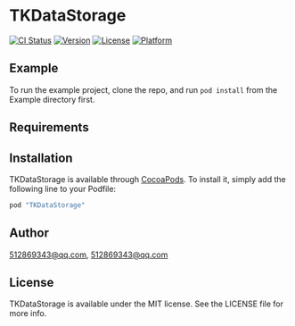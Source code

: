 # TKDataStorage

[![CI Status](http://img.shields.io/travis/512869343@qq.com/TKDataStorage.svg?style=flat)](https://travis-ci.org/512869343@qq.com/TKDataStorage)
[![Version](https://img.shields.io/cocoapods/v/TKDataStorage.svg?style=flat)](http://cocoapods.org/pods/TKDataStorage)
[![License](https://img.shields.io/cocoapods/l/TKDataStorage.svg?style=flat)](http://cocoapods.org/pods/TKDataStorage)
[![Platform](https://img.shields.io/cocoapods/p/TKDataStorage.svg?style=flat)](http://cocoapods.org/pods/TKDataStorage)

## Example

To run the example project, clone the repo, and run `pod install` from the Example directory first.

## Requirements

## Installation

TKDataStorage is available through [CocoaPods](http://cocoapods.org). To install
it, simply add the following line to your Podfile:

```ruby
pod "TKDataStorage"
```

## Author

512869343@qq.com, 512869343@qq.com

## License

TKDataStorage is available under the MIT license. See the LICENSE file for more info.

